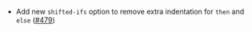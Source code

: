 * Add new `shifted-ifs` option to remove extra indentation for `then` and `else` ([#479](https://github.com/fourmolu/fourmolu/pull/479))

